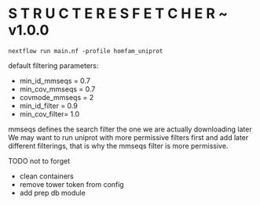 # S T R U C T E R E S          F E T C H E R   ~ v1.0.0

```
nextflow run main.nf -profile homfam_uniprot
```

default filtering parameters: 
  - min_id_mmseqs = 0.7
  - min_cov_mmseqs = 0.7
  - covmode_mmseqs = 2
  - min_id_filter = 0.9
  - min_cov_filter= 1.0
  
mmseqs defines the search 
filter the one we are actually downloading later 
We may want to run uniprot with more permissive filters first and add later different filterings, that is why the mmseqs filter is more permissive.



TODO not to forget 
- clean containers 
- remove tower token from config
- add prep db module
